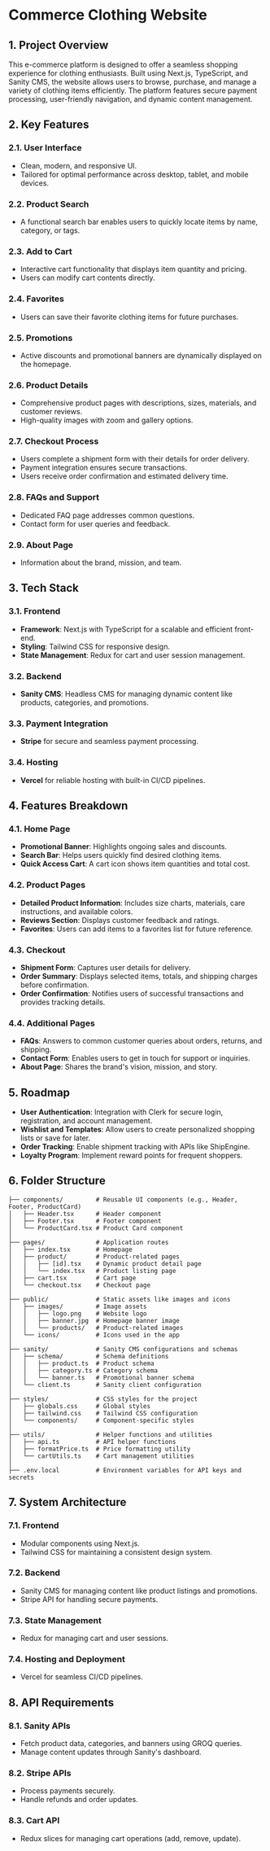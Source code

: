# Commerce Clothing Website

## 1. Project Overview
This e-commerce platform is designed to offer a seamless shopping experience for clothing enthusiasts. Built using Next.js, TypeScript, and Sanity CMS, the website allows users to browse, purchase, and manage a variety of clothing items efficiently. The platform features secure payment processing, user-friendly navigation, and dynamic content management.

## 2. Key Features

### 2.1. User Interface
- Clean, modern, and responsive UI.
- Tailored for optimal performance across desktop, tablet, and mobile devices.

### 2.2. Product Search
- A functional search bar enables users to quickly locate items by name, category, or tags.

### 2.3. Add to Cart
- Interactive cart functionality that displays item quantity and pricing.
- Users can modify cart contents directly.

### 2.4. Favorites
- Users can save their favorite clothing items for future purchases.

### 2.5. Promotions
- Active discounts and promotional banners are dynamically displayed on the homepage.

### 2.6. Product Details
- Comprehensive product pages with descriptions, sizes, materials, and customer reviews.
- High-quality images with zoom and gallery options.

### 2.7. Checkout Process
- Users complete a shipment form with their details for order delivery.
- Payment integration ensures secure transactions.
- Users receive order confirmation and estimated delivery time.

### 2.8. FAQs and Support
- Dedicated FAQ page addresses common questions.
- Contact form for user queries and feedback.

### 2.9. About Page
- Information about the brand, mission, and team.

## 3. Tech Stack

### 3.1. Frontend
- **Framework**: Next.js with TypeScript for a scalable and efficient front-end.
- **Styling**: Tailwind CSS for responsive design.
- **State Management**: Redux for cart and user session management.

### 3.2. Backend
- **Sanity CMS**: Headless CMS for managing dynamic content like products, categories, and promotions.

### 3.3. Payment Integration
- **Stripe** for secure and seamless payment processing.

### 3.4. Hosting
- **Vercel** for reliable hosting with built-in CI/CD pipelines.

## 4. Features Breakdown

### 4.1. Home Page
- **Promotional Banner**: Highlights ongoing sales and discounts.
- **Search Bar**: Helps users quickly find desired clothing items.
- **Quick Access Cart**: A cart icon shows item quantities and total cost.

### 4.2. Product Pages
- **Detailed Product Information**: Includes size charts, materials, care instructions, and available colors.
- **Reviews Section**: Displays customer feedback and ratings.
- **Favorites**: Users can add items to a favorites list for future reference.

### 4.3. Checkout
- **Shipment Form**: Captures user details for delivery.
- **Order Summary**: Displays selected items, totals, and shipping charges before confirmation.
- **Order Confirmation**: Notifies users of successful transactions and provides tracking details.

### 4.4. Additional Pages
- **FAQs**: Answers to common customer queries about orders, returns, and shipping.
- **Contact Form**: Enables users to get in touch for support or inquiries.
- **About Page**: Shares the brand's vision, mission, and story.

## 5. Roadmap

- **User Authentication**: Integration with Clerk for secure login, registration, and account management.
- **Wishlist and Templates**: Allow users to create personalized shopping lists or save for later.
- **Order Tracking**: Enable shipment tracking with APIs like ShipEngine.
- **Loyalty Program**: Implement reward points for frequent shoppers.

## 6. Folder Structure

```
├── components/         # Reusable UI components (e.g., Header, Footer, ProductCard)
│   ├── Header.tsx      # Header component
│   ├── Footer.tsx      # Footer component
│   └── ProductCard.tsx # Product Card component
│
├── pages/              # Application routes
│   ├── index.tsx       # Homepage
│   ├── product/        # Product-related pages
│   │   ├── [id].tsx    # Dynamic product detail page
│   │   └── index.tsx   # Product listing page
│   ├── cart.tsx        # Cart page
│   └── checkout.tsx    # Checkout page
│
├── public/             # Static assets like images and icons
│   ├── images/         # Image assets
│   │   ├── logo.png    # Website logo
│   │   ├── banner.jpg  # Homepage banner image
│   │   └── products/   # Product-related images
│   └── icons/          # Icons used in the app
│
├── sanity/             # Sanity CMS configurations and schemas
│   ├── schema/         # Schema definitions
│   │   ├── product.ts  # Product schema
│   │   ├── category.ts # Category schema
│   │   └── banner.ts   # Promotional banner schema
│   └── client.ts       # Sanity client configuration
│
├── styles/             # CSS styles for the project
│   ├── globals.css     # Global styles
│   ├── tailwind.css    # Tailwind CSS configuration
│   └── components/     # Component-specific styles
│
├── utils/              # Helper functions and utilities
│   ├── api.ts          # API helper functions
│   ├── formatPrice.ts  # Price formatting utility
│   └── cartUtils.ts    # Cart management utilities
│
├── .env.local          # Environment variables for API keys and secrets
```

## 7. System Architecture

### 7.1. Frontend
- Modular components using Next.js.
- Tailwind CSS for maintaining a consistent design system.

### 7.2. Backend
- Sanity CMS for managing content like product listings and promotions.
- Stripe API for handling secure payments.

### 7.3. State Management
- Redux for managing cart and user sessions.

### 7.4. Hosting and Deployment
- Vercel for seamless CI/CD pipelines.

## 8. API Requirements

### 8.1. Sanity APIs
- Fetch product data, categories, and banners using GROQ queries.
- Manage content updates through Sanity's dashboard.

### 8.2. Stripe APIs
- Process payments securely.
- Handle refunds and order updates.

### 8.3. Cart API
- Redux slices for managing cart operations (add, remove, update).

